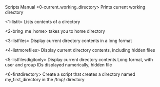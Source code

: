 Scripts Manual
<0-current_working_directory> Prints current working directory

<1-listit> Lists contents of a directory

<2-bring_me_home> takes you to home directory

<3-listfiles> Display current directory contents in a long format

<4-listmorefiles> Display current directory contents, including hidden files

<5-listfilesdigitonly> Display current directory contents.Long format, with user and group IDs displayed numerically, hidden file

<6-firstdirectory> Create a script that creates a directory named my_first_directory in the /tmp/ directory
